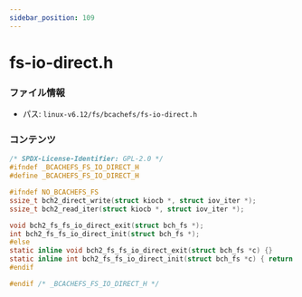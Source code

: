 ```yaml
---
sidebar_position: 109
---
```

# fs-io-direct.h

### ファイル情報

- パス: `linux-v6.12/fs/bcachefs/fs-io-direct.h`

### コンテンツ

```h
/* SPDX-License-Identifier: GPL-2.0 */
#ifndef _BCACHEFS_FS_IO_DIRECT_H
#define _BCACHEFS_FS_IO_DIRECT_H

#ifndef NO_BCACHEFS_FS
ssize_t bch2_direct_write(struct kiocb *, struct iov_iter *);
ssize_t bch2_read_iter(struct kiocb *, struct iov_iter *);

void bch2_fs_fs_io_direct_exit(struct bch_fs *);
int bch2_fs_fs_io_direct_init(struct bch_fs *);
#else
static inline void bch2_fs_fs_io_direct_exit(struct bch_fs *c) {}
static inline int bch2_fs_fs_io_direct_init(struct bch_fs *c) { return 0; }
#endif

#endif /* _BCACHEFS_FS_IO_DIRECT_H */

```
